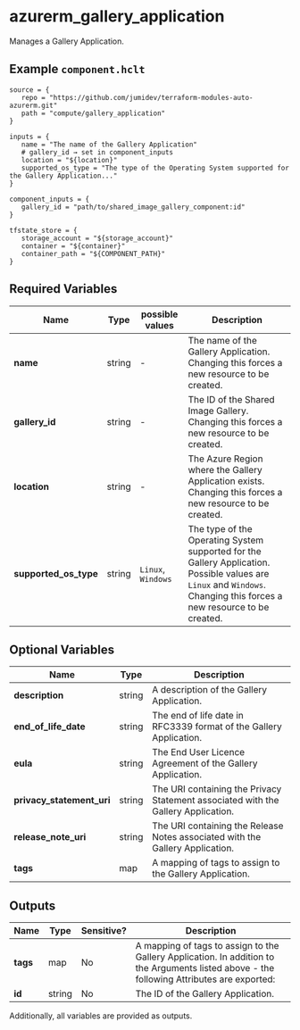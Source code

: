 # azurerm_gallery_application

Manages a Gallery Application.

## Example `component.hclt`

```hcl
source = {
   repo = "https://github.com/jumidev/terraform-modules-auto-azurerm.git"   
   path = "compute/gallery_application"   
}

inputs = {
   name = "The name of the Gallery Application"   
   # gallery_id → set in component_inputs
   location = "${location}"   
   supported_os_type = "The type of the Operating System supported for the Gallery Application..."   
}

component_inputs = {
   gallery_id = "path/to/shared_image_gallery_component:id"   
}

tfstate_store = {
   storage_account = "${storage_account}"   
   container = "${container}"   
   container_path = "${COMPONENT_PATH}"   
}

```

## Required Variables

| Name | Type |  possible values |  Description |
| ---- | --------- |  ----------- | ----------- |
| **name** | string |  -  |  The name of the Gallery Application. Changing this forces a new resource to be created. | 
| **gallery_id** | string |  -  |  The ID of the Shared Image Gallery. Changing this forces a new resource to be created. | 
| **location** | string |  -  |  The Azure Region where the Gallery Application exists. Changing this forces a new resource to be created. | 
| **supported_os_type** | string |  `Linux`, `Windows`  |  The type of the Operating System supported for the Gallery Application. Possible values are `Linux` and `Windows`. Changing this forces a new resource to be created. | 

## Optional Variables

| Name | Type |  Description |
| ---- | --------- |  ----------- |
| **description** | string |  A description of the Gallery Application. | 
| **end_of_life_date** | string |  The end of life date in RFC3339 format of the Gallery Application. | 
| **eula** | string |  The End User Licence Agreement of the Gallery Application. | 
| **privacy_statement_uri** | string |  The URI containing the Privacy Statement associated with the Gallery Application. | 
| **release_note_uri** | string |  The URI containing the Release Notes associated with the Gallery Application. | 
| **tags** | map |  A mapping of tags to assign to the Gallery Application. | 



## Outputs

| Name | Type | Sensitive? | Description |
| ---- | ---- | --------- | --------- |
| **tags** | map | No  | A mapping of tags to assign to the Gallery Application. In addition to the Arguments listed above - the following Attributes are exported: | 
| **id** | string | No  | The ID of the Gallery Application. | 

Additionally, all variables are provided as outputs.
